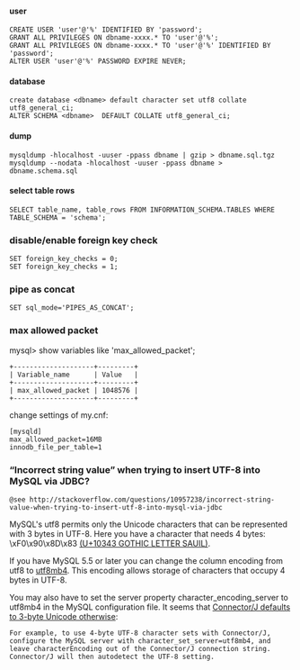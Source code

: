 #### user
	CREATE USER 'user'@'%' IDENTIFIED BY 'password';
	GRANT ALL PRIVILEGES ON dbname-xxxx.* TO 'user'@'%';
	GRANT ALL PRIVILEGES ON dbname-xxxx.* TO 'user'@'%' IDENTIFIED BY 'password';
	ALTER USER 'user'@'%' PASSWORD EXPIRE NEVER;


#### database
	create database <dbname> default character set utf8 collate utf8_general_ci;
	ALTER SCHEMA <dbname>  DEFAULT COLLATE utf8_general_ci;


#### dump
	mysqldump -hlocalhost -uuser -ppass dbname | gzip > dbname.sql.tgz
	mysqldump --nodata -hlocalhost -uuser -ppass dbname > dbname.schema.sql

#### select table rows  
	SELECT table_name, table_rows FROM INFORMATION_SCHEMA.TABLES WHERE TABLE_SCHEMA = 'schema';


### disable/enable foreign key check  
	SET foreign_key_checks = 0;
	SET foreign_key_checks = 1;


### pipe as concat
	SET sql_mode='PIPES_AS_CONCAT';


### max allowed packet
mysql> show variables like 'max_allowed_packet';

	+--------------------+---------+
	| Variable_name      | Value   |
	+--------------------+---------+
	| max_allowed_packet | 1048576 |
	+--------------------+---------+

change settings of my.cnf:

	[mysqld]
	max_allowed_packet=16MB
	innodb_file_per_table=1


### “Incorrect string value” when trying to insert UTF-8 into MySQL via JDBC?
    @see http://stackoverflow.com/questions/10957238/incorrect-string-value-when-trying-to-insert-utf-8-into-mysql-via-jdbc

MySQL's utf8 permits only the Unicode characters that can be represented with 3 bytes in UTF-8. Here you have a character that needs 4 bytes: \xF0\x90\x8D\x83 [(U+10343 GOTHIC LETTER SAUIL)](http://www.fileformat.info/info/unicode/char/10343/index.htm).

If you have MySQL 5.5 or later you can change the column encoding from utf8 to [utf8mb4](http://dev.mysql.com/doc/refman/5.5/en/charset-unicode-utf8mb4.html). This encoding allows storage of characters that occupy 4 bytes in UTF-8.

You may also have to set the server property character_encoding_server to utf8mb4 in the MySQL configuration file. It seems that [Connector/J defaults to 3-byte Unicode otherwise](http://dev.mysql.com/doc/connector-j/en/connector-j-reference-charsets.html):

	For example, to use 4-byte UTF-8 character sets with Connector/J, configure the MySQL server with character_set_server=utf8mb4, and leave characterEncoding out of the Connector/J connection string. Connector/J will then autodetect the UTF-8 setting.
